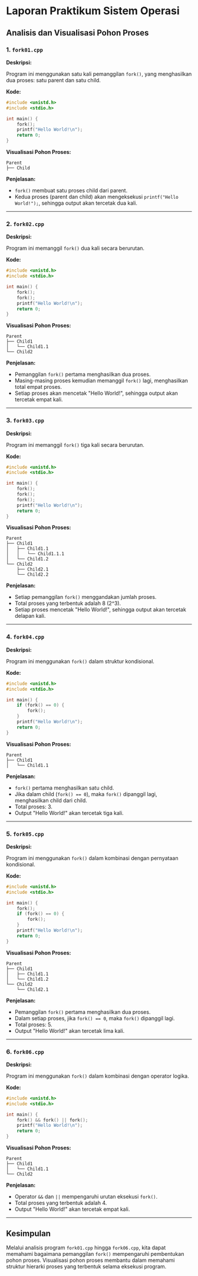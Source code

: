 # Laporan Praktikum Sistem Operasi

## Analisis dan Visualisasi Pohon Proses

### 1. `fork01.cpp`

**Deskripsi:**

Program ini menggunakan satu kali pemanggilan `fork()`, yang menghasilkan dua proses: satu parent dan satu child.

**Kode:**

```cpp
#include <unistd.h>
#include <stdio.h>

int main() {
    fork();
    printf("Hello World!\n");
    return 0;
}
```

**Visualisasi Pohon Proses:**

```
Parent
├── Child
```

**Penjelasan:**

- `fork()` membuat satu proses child dari parent.
- Kedua proses (parent dan child) akan mengeksekusi `printf("Hello World!");`, sehingga output akan tercetak dua kali.

---

### 2. `fork02.cpp`

**Deskripsi:**

Program ini memanggil `fork()` dua kali secara berurutan.

**Kode:**

```cpp
#include <unistd.h>
#include <stdio.h>

int main() {
    fork();
    fork();
    printf("Hello World!\n");
    return 0;
}
```

**Visualisasi Pohon Proses:**

```
Parent
├── Child1
│   └── Child1.1
└── Child2
```

**Penjelasan:**

- Pemanggilan `fork()` pertama menghasilkan dua proses.
- Masing-masing proses kemudian memanggil `fork()` lagi, menghasilkan total empat proses.
- Setiap proses akan mencetak "Hello World!", sehingga output akan tercetak empat kali.

---

### 3. `fork03.cpp`

**Deskripsi:**

Program ini memanggil `fork()` tiga kali secara berurutan.

**Kode:**

```cpp
#include <unistd.h>
#include <stdio.h>

int main() {
    fork();
    fork();
    fork();
    printf("Hello World!\n");
    return 0;
}
```

**Visualisasi Pohon Proses:**

```
Parent
├── Child1
│   ├── Child1.1
│   │   └── Child1.1.1
│   └── Child1.2
└── Child2
    ├── Child2.1
    └── Child2.2
```

**Penjelasan:**

- Setiap pemanggilan `fork()` menggandakan jumlah proses.
- Total proses yang terbentuk adalah 8 (2^3).
- Setiap proses mencetak "Hello World!", sehingga output akan tercetak delapan kali.

---

### 4. `fork04.cpp`

**Deskripsi:**

Program ini menggunakan `fork()` dalam struktur kondisional.

**Kode:**

```cpp
#include <unistd.h>
#include <stdio.h>

int main() {
    if (fork() == 0) {
        fork();
    }
    printf("Hello World!\n");
    return 0;
}
```

**Visualisasi Pohon Proses:**

```
Parent
├── Child1
│   └── Child1.1
```

**Penjelasan:**

- `fork()` pertama menghasilkan satu child.
- Jika dalam child (`fork() == 0`), maka `fork()` dipanggil lagi, menghasilkan child dari child.
- Total proses: 3.
- Output "Hello World!" akan tercetak tiga kali.

---

### 5. `fork05.cpp`

**Deskripsi:**

Program ini menggunakan `fork()` dalam kombinasi dengan pernyataan kondisional.

**Kode:**

```cpp
#include <unistd.h>
#include <stdio.h>

int main() {
    fork();
    if (fork() == 0) {
        fork();
    }
    printf("Hello World!\n");
    return 0;
}
```

**Visualisasi Pohon Proses:**

```
Parent
├── Child1
│   ├── Child1.1
│   └── Child1.2
└── Child2
    └── Child2.1
```

**Penjelasan:**

- Pemanggilan `fork()` pertama menghasilkan dua proses.
- Dalam setiap proses, jika `fork() == 0`, maka `fork()` dipanggil lagi.
- Total proses: 5.
- Output "Hello World!" akan tercetak lima kali.

---

### 6. `fork06.cpp`

**Deskripsi:**

Program ini menggunakan `fork()` dalam kombinasi dengan operator logika.

**Kode:**

```cpp
#include <unistd.h>
#include <stdio.h>

int main() {
    fork() && fork() || fork();
    printf("Hello World!\n");
    return 0;
}
```

**Visualisasi Pohon Proses:**

```
Parent
├── Child1
│   └── Child1.1
└── Child2
```

**Penjelasan:**

- Operator `&&` dan `||` mempengaruhi urutan eksekusi `fork()`.
- Total proses yang terbentuk adalah 4.
- Output "Hello World!" akan tercetak empat kali.

---

## Kesimpulan

Melalui analisis program `fork01.cpp` hingga `fork06.cpp`, kita dapat memahami bagaimana pemanggilan `fork()` mempengaruhi pembentukan pohon proses. Visualisasi pohon proses membantu dalam memahami struktur hierarki proses yang terbentuk selama eksekusi program.
